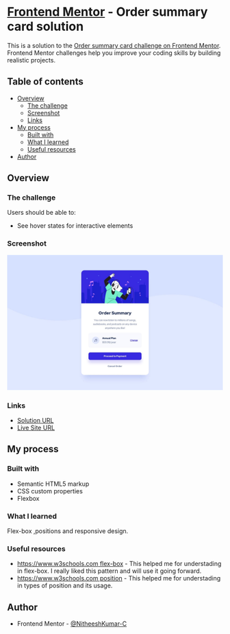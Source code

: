 # [Frontend Mentor](https://www.frontendmentor.io/home) - Order summary card solution

This is a solution to the [Order summary card challenge on Frontend Mentor](https://www.frontendmentor.io/challenges/order-summary-component-QlPmajDUj). Frontend Mentor challenges help you improve your coding skills by building realistic projects. 

## Table of contents

- [Overview](#overview)
  - [The challenge](#the-challenge)
  - [Screenshot](#screenshot)
  - [Links](#links)
- [My process](#my-process)
  - [Built with](#built-with)
  - [What I learned](#what-i-learned)
  - [Useful resources](#useful-resources)
- [Author](#author)


## Overview

### The challenge

Users should be able to:

- See hover states for interactive elements

### Screenshot

![](design/desktop-design.jpg)

### Links

- [Solution URL](https://your-solution-url.com)
- [Live Site URL](https://nitheeshkumar-c.github.io/Order-summary-challenge/)

## My process

### Built with

- Semantic HTML5 markup
- CSS custom properties
- Flexbox

### What I learned

Flex-box ,positions and responsive design.

### Useful resources

- [https://www.w3schools.com flex-box](https://www.w3schools.com/css/css3_flexbox.asp) - This helped me for understading in flex-box. I really liked this pattern and will use it going forward.
- [https://www.w3schools.com position](https://www.w3schools.com/css/css3_flexbox.asp) - This helped me for understading in types of position and its usage.

## Author

- Frontend Mentor - [@NitheeshKumar-C](https://www.frontendmentor.io/profile/NitheeshKumar-C)

